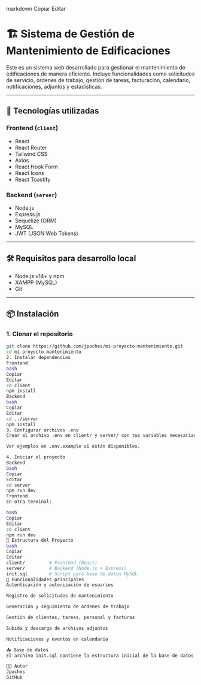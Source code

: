 
markdown
Copiar
Editar
# 🏗️ Sistema de Gestión de Mantenimiento de Edificaciones

Este es un sistema web desarrollado para gestionar el mantenimiento de edificaciones de manera eficiente. Incluye funcionalidades como solicitudes de servicio, órdenes de trabajo, gestión de tareas, facturación, calendario, notificaciones, adjuntos y estadísticas.

---

## 🚀 Tecnologías utilizadas

### Frontend (`client`)
- React
- React Router
- Tailwind CSS
- Axios
- React Hook Form
- React Icons
- React Toastify

### Backend (`server`)
- Node.js
- Express.js
- Sequelize (ORM)
- MySQL
- JWT (JSON Web Tokens)

---

## 🛠️ Requisitos para desarrollo local

- Node.js v14+ y npm
- XAMPP (MySQL)
- Git

---

## 📦 Instalación

### 1. Clonar el repositorio
```bash
git clone https://github.com/jpoches/mi-proyecto-mantenimiento.git
cd mi-proyecto-mantenimiento
2. Instalar dependencias
Frontend
bash
Copiar
Editar
cd client
npm install
Backend
bash
Copiar
Editar
cd ../server
npm install
3. Configurar archivos .env
Crear el archivo .env en client/ y server/ con tus variables necesarias.

Ver ejemplos en .env.example si están disponibles.

4. Iniciar el proyecto
Backend
bash
Copiar
Editar
cd server
npm run dev
Frontend
En otra terminal:

bash
Copiar
Editar
cd client
npm run dev
📂 Estructura del Proyecto
bash
Copiar
Editar
client/         # Frontend (React)
server/         # Backend (Node.js + Express)
init.sql        # Script para base de datos MySQL
📌 Funcionalidades principales
Autenticación y autorización de usuarios

Registro de solicitudes de mantenimiento

Generación y seguimiento de órdenes de trabajo

Gestión de clientes, tareas, personal y facturas

Subida y descarga de archivos adjuntos

Notificaciones y eventos en calendario

📥 Base de datos
El archivo init.sql contiene la estructura inicial de la base de datos.

🧑‍💻 Autor
Jpoches
GitHub


